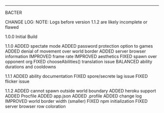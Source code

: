 ______
BACTER

CHANGE LOG:
	NOTE: Logs before version 1.1.2 are likely incomplete or flawed

1.0.0
	Initial Build

1.1.0
	ADDED spectate mode
	ADDED password protection option to games
	ADDED denial of movement over world border
	ADDED server browser information
	IMPROVED frame rate
	IMPROVED aesthetics
	FIXED spawn over opponent org
	FIXED chooseAbilities() translation issue
	BALANCED ability durations and cooldowns

1.1.1
	ADDED ability documentation
	FIXED spore/secrete lag issue
	FIXED flicker issue

1.1.2
	ADDED cannot spawn outside world boundary
	ADDED heroku support
		ADDED Procfile
		ADDED app.json
		ADDED .profile
	ADDED change log
	IMPROVED world border width (smaller)
	FIXED	npm initialization
	FIXED server browser row coloration